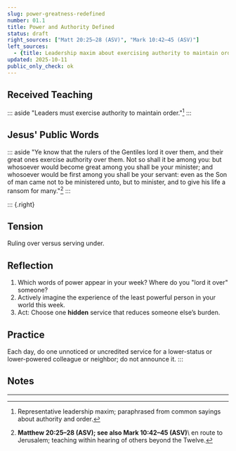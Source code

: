```yaml
---
slug: power-greatness-redefined
number: 01.1
title: Power and Authority Defined
status: draft
right_sources: ["Matt 20:25–28 (ASV)", "Mark 10:42–45 (ASV)"]
left_sources:
  - {title: Leadership maxim about exercising authority to maintain order, type: paraphrase, permission: none}
updated: 2025-10-11
public_only_check: ok
---
```


## Received Teaching

::: aside
"Leaders must exercise authority to maintain order."[^0]
:::

## Jesus' Public Words

::: aside
"Ye know that the rulers of the Gentiles lord it over them, and their great ones exercise authority over them. Not so shall it be among you: but whosoever would become great among you shall be your minister; and whosoever would be first among you shall be your servant: even as the Son of man came not to be ministered unto, but to minister, and to give his life a ransom for many."[^1]
:::

::: {.right}

## Tension

Ruling over versus serving under.

## Reflection

1. Which words of power appear in your week? Where do you "lord it over" someone?
2. Actively imagine the experience of the least powerful person in your world this week.
3. Act: Choose one **hidden** service that reduces someone else’s burden.

## Practice

Each day, do one unnoticed or uncredited service for a lower-status or lower-powered colleague or neighbor; do not announce it.
:::

## Notes

---

[^0]:Representative leadership maxim; paraphrased from common sayings about authority and order.
[^1]:**Matthew 20:25–28 (ASV); see also Mark 10:42–45 (ASV)**\ en route to Jerusalem; teaching within hearing of others beyond the Twelve.
